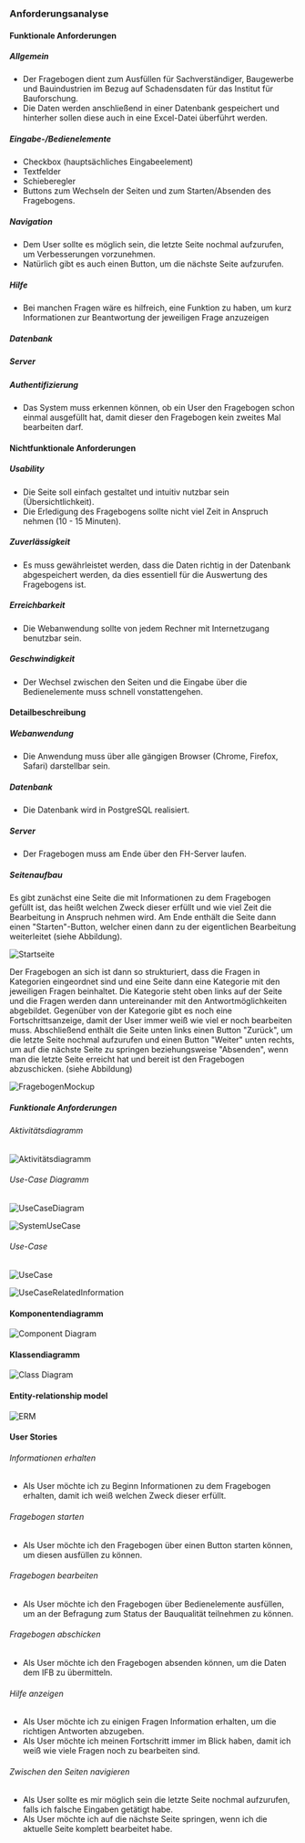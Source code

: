 ### Anforderungsanalyse

#### Funktionale Anforderungen

##### Allgemein

- Der Fragebogen dient zum Ausfüllen für Sachverständiger, Baugewerbe und Bauindustrien im Bezug auf Schadensdaten für das Institut für Bauforschung.
- Die Daten werden anschließend in einer Datenbank gespeichert und hinterher sollen diese auch in eine Excel-Datei überführt werden.



##### Eingabe-/Bedienelemente

- Checkbox (hauptsächliches Eingabeelement)
- Textfelder
- Schieberegler
- Buttons zum Wechseln der Seiten und zum Starten/Absenden des Fragebogens.



##### Navigation

- Dem User sollte es möglich sein, die letzte Seite nochmal aufzurufen, um Verbesserungen vorzunehmen.
- Natürlich gibt es auch einen Button, um die nächste Seite aufzurufen.



##### Hilfe

- Bei manchen Fragen wäre es hilfreich, eine Funktion zu haben, um kurz Informationen zur Beantwortung der jeweiligen Frage anzuzeigen

##### Datenbank

##### Server

##### Authentifizierung

- Das System muss erkennen können, ob ein User den Fragebogen schon einmal ausgefüllt hat, damit dieser den Fragebogen kein zweites Mal bearbeiten darf.



#### Nichtfunktionale Anforderungen

##### Usability

- Die Seite soll einfach gestaltet und intuitiv nutzbar sein (Übersichtlichkeit). 
- Die Erledigung des Fragebogens sollte nicht viel Zeit in Anspruch nehmen (10 - 15 Minuten).

##### Zuverlässigkeit

- Es muss gewährleistet werden, dass die Daten richtig in der Datenbank abgespeichert werden, da dies essentiell für die Auswertung des Fragebogens ist.

##### Erreichbarkeit

- Die Webanwendung sollte von jedem Rechner mit Internetzugang benutzbar sein.

##### Geschwindigkeit

- Der Wechsel zwischen den Seiten und die Eingabe über die Bedienelemente muss schnell vonstattengehen.

#### Detailbeschreibung

##### Webanwendung

- Die Anwendung muss über alle gängigen Browser (Chrome, Firefox, Safari) darstellbar sein.

##### Datenbank

- Die Datenbank wird in PostgreSQL realisiert.

##### Server

- Der Fragebogen muss am Ende über den FH-Server laufen.

##### Seitenaufbau

Es gibt zunächst eine Seite die mit Informationen zu dem Fragebogen gefüllt ist, das heißt welchen Zweck dieser erfüllt und wie viel Zeit die Bearbeitung in Anspruch nehmen wird. Am Ende enthält die Seite dann einen "Starten"-Button, welcher einen dann zu der eigentlichen Bearbeitung weiterleitet (siehe Abbildung). 



![Startseite](https://raw.githubusercontent.com/WebEngineering18/Dokumentation/Anforderungsanalyse/Projekt/bilder/Startseite.png)



Der Fragebogen an sich ist dann so strukturiert, dass die Fragen in Kategorien eingeordnet sind und eine Seite dann eine Kategorie mit den jeweiligen Fragen beinhaltet. Die Kategorie steht oben links auf der Seite und die Fragen werden dann untereinander mit den Antwortmöglichkeiten abgebildet. Gegenüber von der Kategorie gibt es noch eine Fortschrittsanzeige, damit der User immer weiß wie viel er noch bearbeiten muss. Abschließend enthält die Seite unten links einen Button "Zurück", um die letzte Seite nochmal aufzurufen und einen Button "Weiter" unten rechts, um auf die nächste Seite zu springen beziehungsweise "Absenden", wenn man die letzte Seite erreicht hat und bereit ist den Fragebogen abzuschicken. (siehe Abbildung)



![FragebogenMockup](https://raw.githubusercontent.com/WebEngineering18/Dokumentation/Anforderungsanalyse/Projekt/bilder/FragebogenMockup.png)



##### Funktionale Anforderungen



###### Aktivitätsdiagramm

![Aktivitätsdiagramm](https://raw.githubusercontent.com/WebEngineering18/Dokumentation/Anforderungsanalyse/Projekt/bilder/Aktivit%C3%A4tsdiagramm.png)

###### Use-Case Diagramm

![UseCaseDiagram](https://raw.githubusercontent.com/WebEngineering18/Dokumentation/Anforderungsanalyse/Projekt/bilder/UseCaseDiagram.png)

![SystemUseCase](https://raw.githubusercontent.com/WebEngineering18/Dokumentation/Anforderungsanalyse/Projekt/bilder/SystemUseCase.png)

###### Use-Case

![UseCase](https://raw.githubusercontent.com/WebEngineering18/Dokumentation/Anforderungsanalyse/Projekt/bilder/UseCase.png)

![UseCaseRelatedInformation](https://raw.githubusercontent.com/WebEngineering18/Dokumentation/Anforderungsanalyse/Projekt/bilder/UseCaseRelatedInformation.png)

#### Komponentendiagramm

![Component Diagram](https://raw.githubusercontent.com/WebEngineering18/Dokumentation/Anforderungsanalyse/Projekt/bilder/Component%20Diagram.png)



#### Klassendiagramm

![Class Diagram](https://raw.githubusercontent.com/WebEngineering18/Dokumentation/Anforderungsanalyse/Projekt/bilder/Class%20Diagram.png)

#### Entity-relationship model

![ERM](https://raw.githubusercontent.com/WebEngineering18/Dokumentation/Anforderungsanalyse/Projekt/bilder/ERM.png)

#### User Stories

###### Informationen erhalten

- Als User möchte ich zu Beginn Informationen zu dem Fragebogen erhalten, damit ich weiß welchen Zweck dieser erfüllt.

###### Fragebogen starten

- Als User möchte ich den Fragebogen über einen Button starten können, um diesen ausfüllen zu können.



###### Fragebogen bearbeiten

- Als User möchte ich den Fragebogen über Bedienelemente ausfüllen, um an der Befragung zum Status der Bauqualität teilnehmen zu können.



###### Fragebogen abschicken

- Als User möchte ich den Fragebogen absenden können, um die Daten dem IFB zu übermitteln.



###### Hilfe anzeigen

- Als User möchte ich zu einigen Fragen Information erhalten, um die richtigen Antworten abzugeben.
- Als User möchte ich meinen Fortschritt immer im Blick haben, damit ich weiß wie viele Fragen noch zu bearbeiten sind.



###### Zwischen den Seiten navigieren

- Als User sollte es mir möglich sein die letzte Seite nochmal aufzurufen, falls ich falsche Eingaben getätigt habe.
- Als User möchte ich auf die nächste Seite springen, wenn ich die aktuelle Seite komplett bearbeitet habe.





